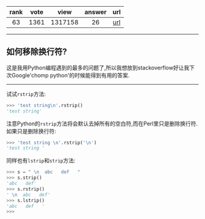 
| rank | vote | view | answer | url |
|:-:|:-:|:-:|:-:|:-:|
|63|1361|1317158|26| [url](http://stackoverflow.com/questions/275018/how-can-i-remove-chomp-a-trailing-newline-in-python) |
***

## 如何移除换行符?

这是我用Python编程遇到的最多的问题了,所以我想放到stackoverflow好让我下次Google'chomp python'的时候能得到有用的答案.

***

试试`rstrip`方法:

```python
>>> 'test string\n'.rstrip()
'test string'
```

注意Python的`rstrip`方法将会默认去掉所有的空白符,而在Perl里只是删除换行符.如果只是删除换行符:

```python
>>> 'test string \n'.rstrip('\n')
'test string '
```

同样也有`lstrip`和`strip`方法:

```python
>>> s = " \n  abc   def   "
>>> s.strip()
'abc   def'
>>> s.rstrip()
' \n  abc   def'
>>> s.lstrip()
'abc   def   '
>>>
```